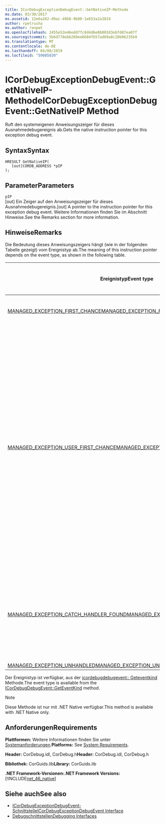 ```yaml
---
title: ICorDebugExceptionDebugEvent::GetNativeIP-Methode
ms.date: 03/30/2017
ms.assetid: 12e6a262-d9ac-49b8-9b80-1e653a2a3819
author: rpetrusha
ms.author: ronpet
ms.openlocfilehash: 2455e52e46edd7fc8d4d6e8b003d3ebfd87ea07f
ms.sourcegitcommit: 5b6d778ebb269ee6684fb57ad69a8c28b06235b9
ms.translationtype: MT
ms.contentlocale: de-DE
ms.lasthandoff: 04/08/2019
ms.locfileid: "59085830"
---
```

# <a name="icordebugexceptiondebugeventgetnativeip-method"></a><span data-ttu-id="388c9-102">ICorDebugExceptionDebugEvent::GetNativeIP-Methode</span><span class="sxs-lookup"><span data-stu-id="388c9-102">ICorDebugExceptionDebugEvent::GetNativeIP Method</span></span>
<span data-ttu-id="388c9-103">Ruft den systemeigenen Anweisungszeiger für dieses Ausnahmedebugereignis ab.</span><span class="sxs-lookup"><span data-stu-id="388c9-103">Gets the native instruction pointer for this exception debug event.</span></span>  
  
## <a name="syntax"></a><span data-ttu-id="388c9-104">Syntax</span><span class="sxs-lookup"><span data-stu-id="388c9-104">Syntax</span></span>  
  
```  
HRESULT GetNativeIP(  
   [out]CORDB_ADDRESS *pIP  
);  
```  
  
## <a name="parameters"></a><span data-ttu-id="388c9-105">Parameter</span><span class="sxs-lookup"><span data-stu-id="388c9-105">Parameters</span></span>  
 `pIP`  
 <span data-ttu-id="388c9-106">[out] Ein Zeiger auf den Anweisungszeiger für dieses Ausnahmedebugereignis.</span><span class="sxs-lookup"><span data-stu-id="388c9-106">[out] A pointer to the instruction pointer for this exception debug event.</span></span> <span data-ttu-id="388c9-107">Weitere Informationen finden Sie im Abschnitt Hinweise.</span><span class="sxs-lookup"><span data-stu-id="388c9-107">See the Remarks section for more information.</span></span>  
  
## <a name="remarks"></a><span data-ttu-id="388c9-108">Hinweise</span><span class="sxs-lookup"><span data-stu-id="388c9-108">Remarks</span></span>  
 <span data-ttu-id="388c9-109">Die Bedeutung dieses Anweisungszeigers hängt (wie in der folgenden Tabelle gezeigt) vom Ereignistyp ab.</span><span class="sxs-lookup"><span data-stu-id="388c9-109">The meaning of this instruction pointer depends on the event type, as shown in the following table.</span></span>  
  
|<span data-ttu-id="388c9-110">Ereignistyp</span><span class="sxs-lookup"><span data-stu-id="388c9-110">Event type</span></span>|<span data-ttu-id="388c9-111">Bedeutung des `pStackPointer`-Werts</span><span class="sxs-lookup"><span data-stu-id="388c9-111">Meaning of `pStackPointer` value</span></span>|  
|----------------|--------------------------------------|  
|[<span data-ttu-id="388c9-112">MANAGED_EXCEPTION_FIRST_CHANCE</span><span class="sxs-lookup"><span data-stu-id="388c9-112">MANAGED_EXCEPTION_FIRST_CHANCE</span></span>](../../../../docs/framework/unmanaged-api/debugging/cordebugrecordformat-enumeration.md)|<span data-ttu-id="388c9-113">Die Adresse der fehlerhaften Anweisung.</span><span class="sxs-lookup"><span data-stu-id="388c9-113">The address of the faulting instruction.</span></span>|  
|[<span data-ttu-id="388c9-114">MANAGED_EXCEPTION_USER_FIRST_CHANCE</span><span class="sxs-lookup"><span data-stu-id="388c9-114">MANAGED_EXCEPTION_USER_FIRST_CHANCE</span></span>](../../../../docs/framework/unmanaged-api/debugging/cordebugrecordformat-enumeration.md)|<span data-ttu-id="388c9-115">Die Codeadresse im Frame angegeben wird, durch die [GetStackPointer](../../../../docs/framework/unmanaged-api/debugging/icordebugexceptiondebugevent-getstackpointer-method.md) Methode, in dem die Ausführung fortgesetzt würde, wenn keine Ausnahme ausgelöst worden wäre.</span><span class="sxs-lookup"><span data-stu-id="388c9-115">The code address in the frame indicated by the [GetStackPointer](../../../../docs/framework/unmanaged-api/debugging/icordebugexceptiondebugevent-getstackpointer-method.md) method where execution would resume if no exception had been raised.</span></span> <span data-ttu-id="388c9-116">Die Ausnahme kann ggf. bewirken, dass anderer Code (z. B. der Catch-Block einer nicht verursachen eine `try/catch/finally`-Klausel) in diesem Frame ausgeführt wird.</span><span class="sxs-lookup"><span data-stu-id="388c9-116">The exception may or may not cause different code, such as the catch block of a `try/catch/finally` clause, to be executed in this frame.</span></span>|  
|[<span data-ttu-id="388c9-117">MANAGED_EXCEPTION_CATCH_HANDLER_FOUND</span><span class="sxs-lookup"><span data-stu-id="388c9-117">MANAGED_EXCEPTION_CATCH_HANDLER_FOUND</span></span>](../../../../docs/framework/unmanaged-api/debugging/cordebugrecordformat-enumeration.md)|<span data-ttu-id="388c9-118">Der Codeadresse `catch` Handler Ausführung wird gestartet, in dem Frame, angegeben durch die [GetStackPointer](../../../../docs/framework/unmanaged-api/debugging/icordebugexceptiondebugevent-getstackpointer-method.md) Methode.</span><span class="sxs-lookup"><span data-stu-id="388c9-118">The code address where `catch` handler execution will start in the frame indicated by the [GetStackPointer](../../../../docs/framework/unmanaged-api/debugging/icordebugexceptiondebugevent-getstackpointer-method.md) method.</span></span>|  
|[<span data-ttu-id="388c9-119">MANAGED_EXCEPTION_UNHANDLED</span><span class="sxs-lookup"><span data-stu-id="388c9-119">MANAGED_EXCEPTION_UNHANDLED</span></span>](../../../../docs/framework/unmanaged-api/debugging/cordebugrecordformat-enumeration.md)|`pIP` <span data-ttu-id="388c9-120">is 0.</span><span class="sxs-lookup"><span data-stu-id="388c9-120">is 0.</span></span>|  
  
 <span data-ttu-id="388c9-121">Der Ereignistyp ist verfügbar, aus der [icordebugdebugevent:: Geteventkind](../../../../docs/framework/unmanaged-api/debugging/icordebugdebugevent-geteventkind-method.md) Methode.</span><span class="sxs-lookup"><span data-stu-id="388c9-121">The event type is available from the [ICorDebugDebugEvent::GetEventKind](../../../../docs/framework/unmanaged-api/debugging/icordebugdebugevent-geteventkind-method.md) method.</span></span>  
  
> [!NOTE]
>  <span data-ttu-id="388c9-122">Diese Methode ist nur mit .NET Native verfügbar.</span><span class="sxs-lookup"><span data-stu-id="388c9-122">This method is available with .NET Native only.</span></span>  
  
## <a name="requirements"></a><span data-ttu-id="388c9-123">Anforderungen</span><span class="sxs-lookup"><span data-stu-id="388c9-123">Requirements</span></span>  
 <span data-ttu-id="388c9-124">**Plattformen:** Weitere Informationen finden Sie unter [Systemanforderungen](../../../../docs/framework/get-started/system-requirements.md).</span><span class="sxs-lookup"><span data-stu-id="388c9-124">**Platforms:** See [System Requirements](../../../../docs/framework/get-started/system-requirements.md).</span></span>  
  
 <span data-ttu-id="388c9-125">**Header:** CorDebug.idl, CorDebug.h</span><span class="sxs-lookup"><span data-stu-id="388c9-125">**Header:** CorDebug.idl, CorDebug.h</span></span>  
  
 <span data-ttu-id="388c9-126">**Bibliothek:** CorGuids.lib</span><span class="sxs-lookup"><span data-stu-id="388c9-126">**Library:** CorGuids.lib</span></span>  
  
 **<span data-ttu-id="388c9-127">.NET Framework-Versionen:</span><span class="sxs-lookup"><span data-stu-id="388c9-127">.NET Framework Versions:</span></span>** [!INCLUDE[net_46_native](../../../../includes/net-46-native-md.md)]  
  
## <a name="see-also"></a><span data-ttu-id="388c9-128">Siehe auch</span><span class="sxs-lookup"><span data-stu-id="388c9-128">See also</span></span>

- [<span data-ttu-id="388c9-129">ICorDebugExceptionDebugEvent-Schnittstelle</span><span class="sxs-lookup"><span data-stu-id="388c9-129">ICorDebugExceptionDebugEvent Interface</span></span>](../../../../docs/framework/unmanaged-api/debugging/icordebugexceptiondebugevent-interface.md)
- [<span data-ttu-id="388c9-130">Debugschnittstellen</span><span class="sxs-lookup"><span data-stu-id="388c9-130">Debugging Interfaces</span></span>](../../../../docs/framework/unmanaged-api/debugging/debugging-interfaces.md)
